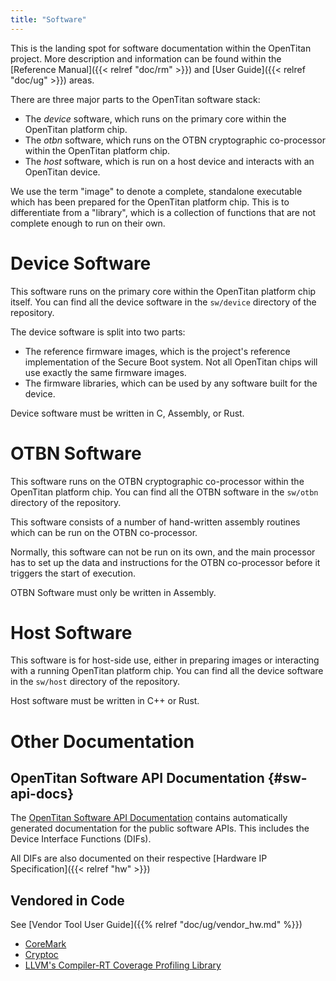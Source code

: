 ```yaml
---
title: "Software"
---
```


This is the landing spot for software documentation within the OpenTitan project.
More description and information can be found within the [Reference Manual]({{< relref "doc/rm" >}}) and [User Guide]({{< relref "doc/ug" >}}) areas.

There are three major parts to the OpenTitan software stack:

*   The _device_ software, which runs on the primary core within the OpenTitan platform chip.
*   The _otbn_ software, which runs on the OTBN cryptographic co-processor within the OpenTitan platform chip.
*   The _host_ software, which is run on a host device and interacts with an OpenTitan device.

We use the term "image" to denote a complete, standalone executable which has been prepared for the OpenTitan platform chip.
This is to differentiate from a "library", which is a collection of functions that are not complete enough to run on their own.

# Device Software

This software runs on the primary core within the OpenTitan platform chip itself.
You can find all the device software in the `sw/device` directory of the repository.

The device software is split into two parts:
*   The reference firmware images, which is the project's reference implementation of the Secure Boot system.
    Not all OpenTitan chips will use exactly the same firmware images.
*   The firmware libraries, which can be used by any software built for the device.

Device software must be written in C, Assembly, or Rust.

# OTBN Software

This software runs on the OTBN cryptographic co-processor within the OpenTitan platform chip.
You can find all the OTBN software in the `sw/otbn` directory of the repository.

This software consists of a number of hand-written assembly routines which can be run on the OTBN co-processor.

Normally, this software can not be run on its own, and the main processor has to set up the data and instructions for the OTBN co-processor before it triggers the start of execution.

OTBN Software must only be written in Assembly.

# Host Software

This software is for host-side use, either in preparing images or interacting with a running OpenTitan platform chip.
You can find all the device software in the `sw/host` directory of the repository.

Host software must be written in C++ or Rust.

# Other Documentation

## OpenTitan Software API Documentation {#sw-api-docs}

The [OpenTitan Software API Documentation](/sw/apis/) contains automatically generated documentation for the public software APIs.
This includes the Device Interface Functions (DIFs).

All DIFs are also documented on their respective [Hardware IP Specification]({{< relref "hw" >}})

## Vendored in Code

See [Vendor Tool User Guide]({{% relref "doc/ug/vendor_hw.md" %}})

* [CoreMark](https://github.com/eembc/coremark)
* [Cryptoc](https://chromium.googlesource.com/chromiumos/third_party/cryptoc/)
* [LLVM's Compiler-RT Coverage Profiling Library](https://github.com/llvm/llvm-project/tree/master/compiler-rt)
